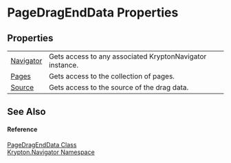 # PageDragEndData Properties




## Properties
<table>
<tr>
<td><a href="b309bf8d-df8f-ef18-4fe5-3f228595fbd8.md">Navigator</a></td>
<td>Gets access to any associated KryptonNavigator instance.</td></tr>
<tr>
<td><a href="e369db98-3feb-8547-12c2-0aac3a6c0daa.md">Pages</a></td>
<td>Gets access to the collection of pages.</td></tr>
<tr>
<td><a href="b9a1ea8f-393a-5eda-271b-8b88df68329c.md">Source</a></td>
<td>Gets access to the source of the drag data.</td></tr>
</table>

## See Also


#### Reference
<a href="0c26121e-2e6a-e3c0-21a4-2a1ddbb8d2dc.md">PageDragEndData Class</a>  
<a href="a21ac074-d119-3dc6-bd1c-d3a12c0128bc.md">Krypton.Navigator Namespace</a>  
